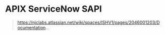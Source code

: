 # APIX ServiceNow SAPI

> https://njclabs.atlassian.net/wiki/spaces/ISHV1/pages/2046001203/Documentation...
